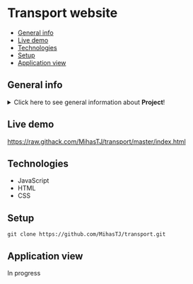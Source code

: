 # Transport website
* [General info](#general-info)
* [Live demo](#live-demo)
* [Technologies](#technologies)
* [Setup](#setup)
* [Application view](#application-view)


## General info
<details>
<summary>Click here to see general information about <b>Project</b>!</summary>
<b>Welcome to transport website!</b> Comprehensive Coverage: The website will utilize HTML and CSS to structure and style content, ensuring a visually appealing and easy-to-navigate interface. Each transportation mode will have its section, with HTML organizing the content and CSS enhancing the presentation.

Interactive Maps and Route Planners: Leveraging JavaScript, our website will feature interactive maps and route planners for different transportation modes. Users can easily plan their journeys, explore alternative routes, and access real-time transit information directly on the site.

Industry Insights: Regularly updated news articles and analyses on the transportation industry will be showcased. JavaScript will enable dynamic content loading, ensuring users receive the latest information without page refreshes.

Environmental Sustainability: Dedicated sections on eco-friendly transportation options and initiatives will utilize JavaScript for interactive features such as carbon footprint calculators and green transportation showcases.

Safety and Security Resources: JavaScript will power interactive elements such as safety tips sliders, emergency preparedness checklists, and dynamic infographics to enhance user engagement and understanding.

Community Engagement: JavaScript will facilitate user interaction through forums, discussion boards, and social media integration. Users can share experiences, exchange ideas, and engage in meaningful discussions about transportation-related topics in real-time.

Emerging Technologies Showcase: JavaScript-powered carousels and interactive modules will showcase the latest innovations in transportation, allowing users to explore electric vehicles, autonomous drones, and other cutting-edge technologies seamlessly.

Mobile Compatibility: The website will be responsive, adapting seamlessly to various screen sizes and devices. Media queries in CSS will ensure optimal display and usability across desktops, tablets, and smartphones, providing users with a consistent experience regardless of the device they use.

---

Feel free to customize this according to your preferences or specific details you'd like to highlight!
</details>

## Live demo
<a href="https://raw.githack.com/MihasTJ/transport/master/index.html">https://raw.githack.com/MihasTJ/transport/master/index.html</a>

## Technologies
<ul>
<li>JavaScript</li>
<li>HTML</li>
<li>CSS</li>
</ul>

## Setup
```git clone https://github.com/MihasTJ/transport.git```

## Application view

In progress
